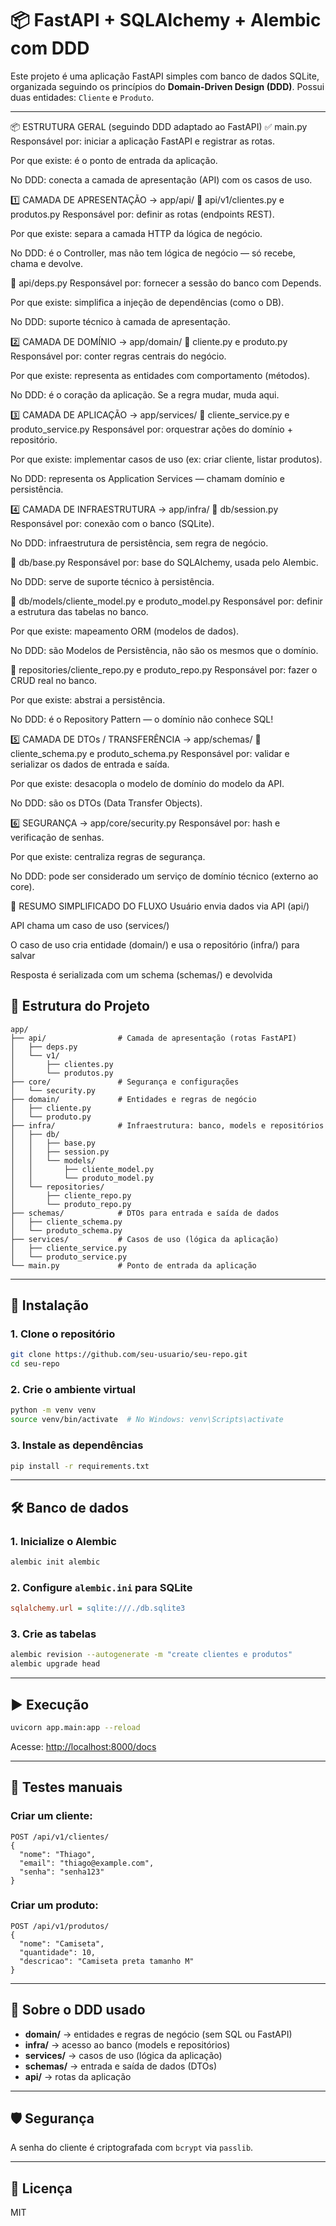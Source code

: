 # 📦 FastAPI + SQLAlchemy + Alembic com DDD

Este projeto é uma aplicação FastAPI simples com banco de dados SQLite, organizada seguindo os princípios do **Domain-Driven Design (DDD)**. Possui duas entidades: `Cliente` e `Produto`.

---

📦 ESTRUTURA GERAL (seguindo DDD adaptado ao FastAPI)
✅ main.py
Responsável por: iniciar a aplicação FastAPI e registrar as rotas.

Por que existe: é o ponto de entrada da aplicação.

No DDD: conecta a camada de apresentação (API) com os casos de uso.

1️⃣ CAMADA DE APRESENTAÇÃO → app/api/
📁 api/v1/clientes.py e produtos.py
Responsável por: definir as rotas (endpoints REST).

Por que existe: separa a camada HTTP da lógica de negócio.

No DDD: é o Controller, mas não tem lógica de negócio — só recebe, chama e devolve.

📁 api/deps.py
Responsável por: fornecer a sessão do banco com Depends.

Por que existe: simplifica a injeção de dependências (como o DB).

No DDD: suporte técnico à camada de apresentação.

2️⃣ CAMADA DE DOMÍNIO → app/domain/
📄 cliente.py e produto.py
Responsável por: conter regras centrais do negócio.

Por que existe: representa as entidades com comportamento (métodos).

No DDD: é o coração da aplicação. Se a regra mudar, muda aqui.

3️⃣ CAMADA DE APLICAÇÃO → app/services/
📄 cliente_service.py e produto_service.py
Responsável por: orquestrar ações do domínio + repositório.

Por que existe: implementar casos de uso (ex: criar cliente, listar produtos).

No DDD: representa os Application Services — chamam domínio e persistência.

4️⃣ CAMADA DE INFRAESTRUTURA → app/infra/
📁 db/session.py
Responsável por: conexão com o banco (SQLite).

No DDD: infraestrutura de persistência, sem regra de negócio.

📁 db/base.py
Responsável por: base do SQLAlchemy, usada pelo Alembic.

No DDD: serve de suporte técnico à persistência.

📁 db/models/cliente_model.py e produto_model.py
Responsável por: definir a estrutura das tabelas no banco.

Por que existe: mapeamento ORM (modelos de dados).

No DDD: são Modelos de Persistência, não são os mesmos que o domínio.

📁 repositories/cliente_repo.py e produto_repo.py
Responsável por: fazer o CRUD real no banco.

Por que existe: abstrai a persistência.

No DDD: é o Repository Pattern — o domínio não conhece SQL!

5️⃣ CAMADA DE DTOs / TRANSFERÊNCIA → app/schemas/
📄 cliente_schema.py e produto_schema.py
Responsável por: validar e serializar os dados de entrada e saída.

Por que existe: desacopla o modelo de domínio do modelo da API.

No DDD: são os DTOs (Data Transfer Objects).

6️⃣ SEGURANÇA → app/core/security.py
Responsável por: hash e verificação de senhas.

Por que existe: centraliza regras de segurança.

No DDD: pode ser considerado um serviço de domínio técnico (externo ao core).

🧠 RESUMO SIMPLIFICADO DO FLUXO
Usuário envia dados via API (api/)

API chama um caso de uso (services/)

O caso de uso cria entidade (domain/) e usa o repositório (infra/) para salvar

Resposta é serializada com um schema (schemas/) e devolvida

## 🧱 Estrutura do Projeto

```
app/
├── api/                # Camada de apresentação (rotas FastAPI)
│   ├── deps.py
│   └── v1/
│       ├── clientes.py
│       └── produtos.py
├── core/               # Segurança e configurações
│   └── security.py
├── domain/             # Entidades e regras de negócio
│   ├── cliente.py
│   └── produto.py
├── infra/              # Infraestrutura: banco, models e repositórios
│   ├── db/
│   │   ├── base.py
│   │   ├── session.py
│   │   └── models/
│   │       ├── cliente_model.py
│   │       └── produto_model.py
│   └── repositories/
│       ├── cliente_repo.py
│       └── produto_repo.py
├── schemas/            # DTOs para entrada e saída de dados
│   ├── cliente_schema.py
│   └── produto_schema.py
├── services/           # Casos de uso (lógica da aplicação)
│   ├── cliente_service.py
│   └── produto_service.py
└── main.py             # Ponto de entrada da aplicação
```

---

## 🚀 Instalação

### 1. Clone o repositório
```bash
git clone https://github.com/seu-usuario/seu-repo.git
cd seu-repo
```

### 2. Crie o ambiente virtual
```bash
python -m venv venv
source venv/bin/activate  # No Windows: venv\Scripts\activate
```

### 3. Instale as dependências
```bash
pip install -r requirements.txt
```

---

## 🛠️ Banco de dados

### 1. Inicialize o Alembic
```bash
alembic init alembic
```

### 2. Configure `alembic.ini` para SQLite
```ini
sqlalchemy.url = sqlite:///./db.sqlite3
```

### 3. Crie as tabelas
```bash
alembic revision --autogenerate -m "create clientes e produtos"
alembic upgrade head
```

---

## ▶️ Execução

```bash
uvicorn app.main:app --reload
```

Acesse: [http://localhost:8000/docs](http://localhost:8000/docs)

---

## 🧪 Testes manuais

### Criar um cliente:
```http
POST /api/v1/clientes/
{
  "nome": "Thiago",
  "email": "thiago@example.com",
  "senha": "senha123"
}
```

### Criar um produto:
```http
POST /api/v1/produtos/
{
  "nome": "Camiseta",
  "quantidade": 10,
  "descricao": "Camiseta preta tamanho M"
}
```

---

## 🧠 Sobre o DDD usado

- **domain/** → entidades e regras de negócio (sem SQL ou FastAPI)
- **infra/** → acesso ao banco (models e repositórios)
- **services/** → casos de uso (lógica da aplicação)
- **schemas/** → entrada e saída de dados (DTOs)
- **api/** → rotas da aplicação

---

## 🛡 Segurança
A senha do cliente é criptografada com `bcrypt` via `passlib`.

---

## 📄 Licença
MIT
